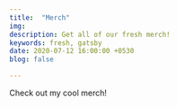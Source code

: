 ```yaml
---
title:  "Merch"
img: 
description: Get all of our fresh merch!
keywords: fresh, gatsby
date: 2020-07-12 16:00:00 +0530
blog: false

---
```


Check out my cool merch!